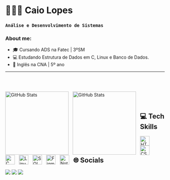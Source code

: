 # 🧑🏻‍💻 Caio Lopes

### **`Análise e Desenvolvimento de Sistemas`** 

### **About me:**

- 🎓 Cursando ADS na Fatec | 3ºSM
- 💻 Estudando Estrutura de Dados em C, Linux e Banco de Dados.
- 📕 Inglês na CNA | 5º ano

-----
<br>
<br>

  <img 
    align="left" 
    alt="GitHub Stats" 
    height="200" 
    style="padding-right: 10px;" 
    src="https://github-readme-stats.vercel.app/api?username=Caio-Lopes16&show_icons=true&theme=tokyonight&include_all_commits=true&locale=pt-br" 
  />

<img 
      align="left" 
      alt="GitHub Stats" 
      height="200"
      style="padding-right: 10px;"
      src="https://github-readme-stats.vercel.app/api/top-langs/?username=Caio-Lopes16&theme=tokyonight&layout=compact&custom_title=Tecnologias&langs_count=9" 
  />

<br>
<br>

## 💻 Tech Skills
<img
  align="left"
  alt="HTML"
  title="HTML"
  width="30px"
  style="padding-right: 10px;"
  src="https://cdn.jsdelivr.net/gh/devicons/devicon@latest/icons/html5/html5-original.svg"
/>
<img
  align="left"
  alt="CSS"
  title="CSS"
  width="30px"
  style="padding-right: 10px;"
  src="https://cdn.jsdelivr.net/gh/devicons/devicon@latest/icons/css3/css3-original.svg"
/>
<img
  align="left"
  alt="C"
  title="C"
  width="30px"
  style="padding-right: 10px;"
  src="https://cdn.jsdelivr.net/gh/devicons/devicon@latest/icons/c/c-original.svg"
/>
<img
  align="left"
  alt="Linux"
  title="Linux"
  width="30px"
  style="padding-right: 10px;"
  src="https://cdn.jsdelivr.net/gh/devicons/devicon@latest/icons/linux/linux-original.svg"
/>
<img
  align="left"
  alt="SQL"
  title="SQL"
  width="30px"
  style="padding-right: 10px;"
  src="https://cdn.jsdelivr.net/gh/devicons/devicon@latest/icons/mysql/mysql-original.svg"
/>
<img
  align="left"
  alt="Figma"
  title="Figma"
  width="30px"
  style="padding-right: 10px;"
  src="https://cdn.jsdelivr.net/gh/devicons/devicon@latest/icons/figma/figma-original.svg"
/>
<img
  align="left"
  alt="Notion"
  title="Notion"
  width="30px"
  style="padding-right: 10px;"
  src="https://cdn.jsdelivr.net/gh/devicons/devicon@latest/icons/notion/notion-original.svg"
/>


<br>
<br>

## 🌐 Socials
<div>
  <!--E-mail-->
  <a href = "mailto:caio.lopes16022@gmail.com"><img src="https://img.shields.io/badge/-Gmail-%23333?style=for-the-badge&logo=gmail&logoColor=white"></a>
  <!--Linkedin-->
    <a href="https://www.linkedin.com/in/caio-lopes-pimenta-1602c/" target="_blank"><img src="https://img.shields.io/badge/-LinkedIn-%230077B5?style=for-the-badge&logo=linkedin&logoColor=white" target="_blank"></a> 
  <!--Instagram-->
  <a href="https://www.instagram.com/llopescaioo/" target="_blank"><img src="https://img.shields.io/badge/-Instagram-%23E4405F?style=for-the-badge&logo=instagram&logoColor=white"/></a>
</div> 

<br/>
